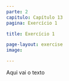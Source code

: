 ```yaml
---
parte: 2
capitulo: Capítulo 13
pagina: Exercício 1

title: Exercício 1

page-layout: exercise
image:

---
```


Aqui vai o texto
